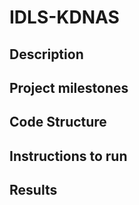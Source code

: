 # IDLS-KDNAS

## Description


## Project milestones


## Code Structure


## Instructions to run


## Results
